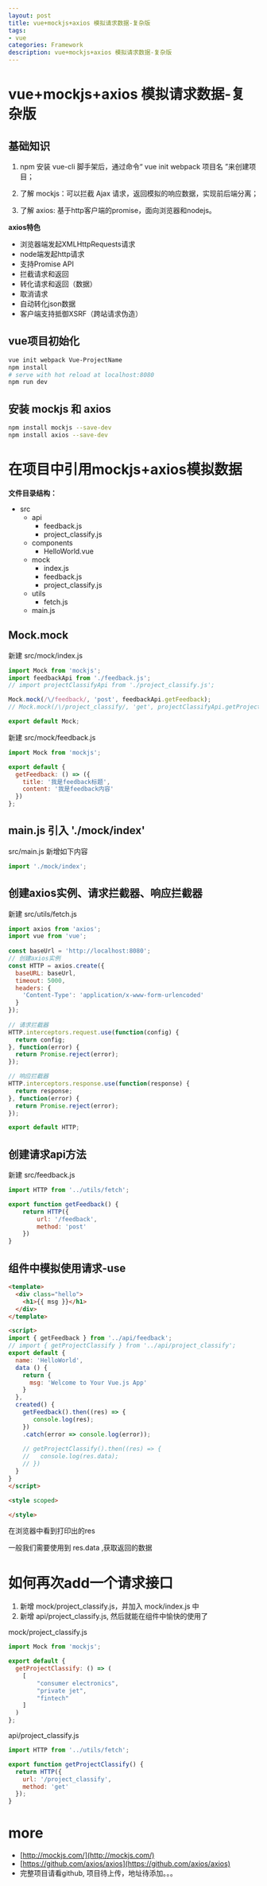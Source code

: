```yaml
---
layout: post
title: vue+mockjs+axios 模拟请求数据-复杂版
tags:
- vue
categories: Framework
description: vue+mockjs+axios 模拟请求数据-复杂版
---
```


# vue+mockjs+axios 模拟请求数据-复杂版

## 基础知识

1. npm 安装 vue-cli 脚手架后，通过命令“ vue init webpack 项目名 ”来创建项目；

2. 了解 mockjs：可以拦截 Ajax 请求，返回模拟的响应数据，实现前后端分离；

3. 了解 axios: 基于http客户端的promise，面向浏览器和nodejs。

**axios特色**

- 浏览器端发起XMLHttpRequests请求
- node端发起http请求
- 支持Promise API
- 拦截请求和返回
- 转化请求和返回（数据）
- 取消请求
- 自动转化json数据
- 客户端支持抵御XSRF（跨站请求伪造）

## vue项目初始化

``` bash
vue init webpack Vue-ProjectName
npm install
# serve with hot reload at localhost:8080
npm run dev
```

## 安装 mockjs 和 axios

```bash
npm install mockjs --save-dev
npm install axios --save-dev
```

# 在项目中引用mockjs+axios模拟数据

**文件目录结构：**

- src
    - api
        + feedback.js
        + project_classify.js
    - components
        + HelloWorld.vue
    - mock
        + index.js
        + feedback.js
        + project_classify.js
    - utils
        + fetch.js
    - main.js



## Mock.mock

新建 src/mock/index.js

```js
import Mock from 'mockjs';
import feedbackApi from './feedback.js';
// import projectClassifyApi from './project_classify.js';

Mock.mock(/\/feedback/, 'post', feedbackApi.getFeedback);
// Mock.mock(/\/project_classify/, 'get', projectClassifyApi.getProjectClassify);

export default Mock;
```

新建 src/mock/feedback.js

```js
import Mock from 'mockjs';

export default {
  getFeedback: () => ({
    title: '我是feedback标题',
    content: '我是feedback内容'
  })
};
```

## main.js 引入 './mock/index'

src/main.js 新增如下内容

```js
import './mock/index';
```


## 创建axios实例、请求拦截器、响应拦截器

新建 src/utils/fetch.js

```js
import axios from 'axios';
import vue from 'vue';
 
const baseUrl = 'http://localhost:8080';
// 创建axios实例
const HTTP = axios.create({
  baseURL: baseUrl,
  timeout: 5000,
  headers: {
    'Content-Type': 'application/x-www-form-urlencoded'
  }
});
 
// 请求拦截器
HTTP.interceptors.request.use(function(config) {
  return config;
}, function(error) {
  return Promise.reject(error);
});

// 响应拦截器
HTTP.interceptors.response.use(function(response) {
  return response;
}, function(error) {
  return Promise.reject(error);
});

export default HTTP;
```


## 创建请求api方法

新建 src/feedback.js

```js
import HTTP from '../utils/fetch';

export function getFeedback() {
	return HTTP({
		url: '/feedback',
		method: 'post'
	})
}
```

## 组件中模拟使用请求-use

```html
<template>
  <div class="hello">
    <h1>{{ msg }}</h1>
  </div>
</template>

<script>
import { getFeedback } from '../api/feedback';
// import { getProjectClassify } from '../api/project_classify';
export default {
  name: 'HelloWorld',
  data () {
    return {
      msg: 'Welcome to Your Vue.js App'
    }
  },
  created() {
    getFeedback().then((res) => {
       console.log(res);
    })
    .catch(error => console.log(error));
    
    // getProjectClassify().then((res) => {
    //   console.log(res.data);
    // })
  }
}
</script>

<style scoped>

</style>
```

在浏览器中看到打印出的res


一般我们需要使用到 res.data ,获取返回的数据

# 如何再次add一个请求接口

1. 新增 mock/project_classify.js，并加入 mock/index.js 中
2. 新增 api/project_classify.js, 然后就能在组件中愉快的使用了

mock/project_classify.js

```js
import Mock from 'mockjs';

export default {
  getProjectClassify: () => (
	[
	    "consumer electronics",
	    "private jet",
	    "fintech"
	]
  )
};
```

api/project_classify.js

```js
import HTTP from '../utils/fetch';

export function getProjectClassify() {
  return HTTP({
    url: '/project_classify',
    method: 'get'
  });
}
```

# more
- [http://mockjs.com/](http://mockjs.com/)
- [https://github.com/axios/axios](https://github.com/axios/axios)
- 完整项目请看github, 项目待上传，地址待添加。。。